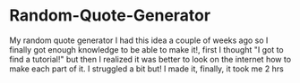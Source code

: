 # Random-Quote-Generator
My random quote generator
 I had this idea a couple of weeks ago so I finally got enough knowledge to be able to make it!, first I thought "I got to find a tutorial!" but then I realized it was better to look on the internet how to make each part of it. I struggled a bit but! I made it, finally, it took me 2 hrs
